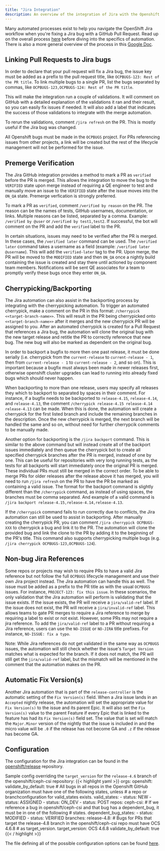 ```yaml
---
title: "Jira Integration"
description: An overview of the integration of Jira with the Openshift CI
---
```


Many automated processes exist to help you navigate the OpenShift Jira workflow when you're fixing a Jira bug with a
GitHub Pull Request. Read up on the overall process [here][1] before diving into the specifics of automation. There is
also a more general overview of the process in this [Google Doc][3].

## Linking Pull Requests to Jira bugs

In order to declare that your pull request will fix a Jira bug, the issue key must be added as a prefix to the pull
request title, like `OCPBUGS-123: Rest of the PR title`. To link multiple bugs to a single PR, list the bugs separated
by commas, like `OCPBUGS-123,OCPBUGS-124: Rest of the PR title`.

This will make the integration run a couple of validations. It will comment on GitHub with a detailed explanation of the
validations it ran and their result, so you can easily fix issues if needed. It will also add a label that indicates the
success of those validations to integrate with the merge automation.

To rerun the validations, comment `/jira refresh` on the PR. This is mostly useful if the Jira bug was changed.

All Openshift bugs must be made in the `OCPBUGS` project. For PRs referencing issues from other projects, a link will be
created but the rest of the lifecycle management will not be performed for the issue.

## Premerge Verification

The Jira GitHub integration provides a method to mark a PR as `verified` before the PR is merged. This allows the integration
to move the bug to the `VERIFIED` state upon merge instead of requiring a QE engineer to test and manually move an issue to the
`VERIFIED` state after the issue moves into the `ON_QA` state. Premerge verfication is strongly preferred.

To mark a PR as `verified`, comment `/verified by reason` on the PR. The reason can be the names of tests, GitHub usernames,
documentation, or links. Multiple reasons can be listed, separated by a comma. Example: `/verified by @user` or
`/verified by test1,test2`. If successful, the bot will comment on the PR and add the `verified` label to the PR.

In certain situations, issues may need to be verified after the PR is merged. In these cases, the `/verified later` command
can be used. The `/verified later` command takes a username as a field (example: `/verified later @username`). This will add
the `verified-later` tag to the PR. Upon merge, the PR will be moved to the `MODIFIED` state and then `ON_QA` once a nightly
build containing the issue is created and stay there until actioned by component team members. Notifications will be sent QE
associates for a team to promptly verify these bugs once they enter `ON_QA`.

## Cherrypicking/Backporting

The Jira automation can also assist in the backporting process by integrating with the cherrypicking automation. To
trigger an automated cherrypick, make a comment on the PR in this format: `/cherrypick <<target-branch-name>>`. This
will result in the PR being cherrypicked onto `<<target-branch-name>>` after it merges and the new cherrypick PR will be
assigned to you. After an automated cherrypick is created for a Pull Request that references a Jira bug, the automation
will clone the original bug with the new target release and retitle the PR to correctly reference that new bug. The new
bug will also be marked as dependent on the original bug.

In order to backport a bugfix to more then one past release, it must be done serially (i.e. cherrypick from the
`current-release` to `current-release - 1`, then from `current-release - 1` to `current-release - 2`, and so on). This
is important because a bugfix must always been made in newer releases first, otherwise openshift cluster upgrades can
lead to running into already fixed bugs which should never happen.

When backporting to more than one release, users may specify all releases they which to backport to separated by spaces
in their comment. For instance, if a bugfix needs to be backported to `release-4.15`, `release-4.14`, and `release-4.13`,
the comment `/cherrypick release-4.15 release-4.14 release-4.13` can be made. When this is done, the automation will create
a cherrypick for the first listed branch and include the remaining branches in the description. Once the new cherrypick is merged,
the next branch will be handled the same and so on, without need for further cherrypcik comments to be manually made.

Another option for backporting is the `/jira backport` command. This is similar to the above command but will instead
create all of the backport issues immediately and then queue the cherrypick bot to create all specified cherrypick
branches after the PR is merged, instead of one by one. This can be useful for repositories with very long running
tests, as the tests for all backports will start immediately once the original PR is merged. These individual PRs must
still be merged in the correct order. To be able to merge PRs for older releases after the release above it has merged,
you will need to run `/jira refresh` on the PR to have the PR be marked as containing a valid issue. The format for the
backport command is slightly different than the `/cherrypick` command, as instead of using spaces, the branches must be
comma separated.  And example of a valid command is `/jira backport release-4.15,release-4.14,release-4.13`.

If the `/cherrypick` command fails to run correctly due to conflicts, the Jira automation can still be used to assist in
backporting. After manually creating the cherrypick PR, you can comment `/jira cherrypick OCPBUGS-XXX` to cherrypick a
bug and link it to the PR. The automation will clone the provided bug and link the clone to the PR by adding it to the
beginning of the PR's title. This command also supports cherrypicking multiple bugs (e.g.  `/jira cherrypick
OCPBUGS-123,OCPBUGS-124`).

## Non-bug Jira References

Some repos or projects may wish to require PRs to have a valid Jira reference but not follow the full `OCPBUGS`
lifecycle management and use their own Jira project instead. The Jira automation can handle this as well. The issue must
be added as a prefix to the PR title as with the usual `OCPBUGS` issues. For instance, `PROJECT-123: fix this issue`. In
these scenarios, the only validation that the Jira automation will perform is validating that the issue exists. If the
issue exists, the PR will receive a `jira/valid-ref` label. If the issue does not exist, the PR will receive a
`jira/invalid-ref` label. This allows teams to gate PR merges to require a Jira reference to merge by requiring a label
to exist or not exist. However, some PRs may not require a jira reference. To add the `jira/valid-ref` label to a PR
without requiring a Jira reference, users can use the `NO-ISSUE` or `NO-JIRA` title prefixes. For instance, `NO-ISSUE:
fix a typo`.

Note: While Jira references do not get validated in the same way as `OCPBUGS` issues, the automation will still check
whether the issue's `Target Version` matches what is expected for the branch. If it does not match, the PR will still
get the `jira/valid-ref` label, but the mismatch will be mentioned in the comment that the automation makes on the PR.

## Automatic Fix Version(s)

Another Jira automation that is part of the `release-controller` is the automatic setting of the `Fix Version(s)` field.
When a Jira issue lands in an `Accepted` nightly release, the automation will set the appropriate value for `Fix
Version(s)` to the issue and its parent Epic. It will also set the `Fix Version(s)` value to the parent Feature if every
Epic that is linked to the feature has had its `Fix Version(s)` field set. The value that is set will match the
`Major.Minor` version of the nightly that the issue is included in and the micro value will be `.0` if the release has
not become GA and `.z` if the release has become GA.

## Configuration

The configuration for the Jira integration can be found in the [openshift/release][0] repository.

Sample config overriding the `target_version` for the `release-4.6` branch of the openshift/ceph-csi repository:
{{< highlight yaml >}}
  orgs:
    openshift:
      validate_by_default: true
      # All bugs in all repos in the Openshift GitHub organization must have one of the following states, unless
      # a repo or branchconfiguration for valid_states exists.
      valid_states:
      - status: NEW
      - status: ASSIGNED
      - status: ON_DEV
      - status: POST
      repos:
        ceph-csi:
          # If we reference a bug in openshift/ceph-csi and that bug has a dependent_bug, it must be in one of the following
          # states.
          dependent_bug_states:
          - status: MODIFIED
          - status: VERIFIED
          branches:
            release-4.8:
              # Bugs for PRs that target the release-4.8 branch in the openshift/ceph-csi repo must have OCS 4.6.8
              # as target_version.
              target_version: OCS 4.6.8
              validate_by_default: true
{{< / highlight >}}

The file defining all of the possible configuration options can be found [here][2].

[0]: https://github.com/openshift/release/blob/master/core-services/jira-lifecycle-plugin/config.yaml
[1]: https://source.redhat.com/groups/public/atomicopenshift/atomicopenshift_wiki/openshift_bugzilla_process
[2]: https://github.com/openshift-eng/jira-lifecycle-plugin/blob/main/cmd/jira-lifecycle-plugin/config.go
[3]: https://docs.google.com/document/d/1sxuq3f3dzhjt8mqYGL5_K4-2avhQwWC7gjEfZoABfEE/edit
